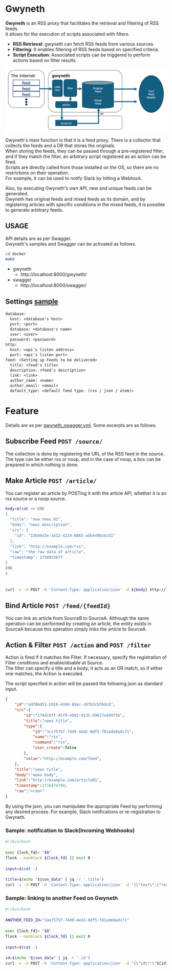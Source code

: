Gwyneth
===

**Gwyneth** is an RSS proxy that facilitates the retrieval and filtering of RSS feeds.  
It allows for the execution of scripts associated with filters.  

* **RSS Retrieval**: gwyneth can fetch RSS feeds from various sources.
* **Filtering**: It enables filtering of RSS feeds based on specified criteria.
* **Script Execution**: Associated scripts can be triggered to perform actions based on filter results.

![overview](./imgs/overview.png)  

Gwyneth's main function is that it is a feed proxy. There is a collector that collects the feeds and a DB that stores the originals.  
When storing the feeds, they can be passed through a pre-registered filter, and if they match the filter, an arbitrary script registered as an action can be fired.  
Scripts are directly called from those installed on the OS, so there are no restrictions on their operation.  
For example, it can be used to notify Slack by hitting a Webhook.  

Also, by executing Gwyneth's own API, new and unique feeds can be generated.  
Gwyneth has original feeds and mixed feeds as its domain, and by registering articles with specific conditions in the mixed feeds, it is possible to generate arbitrary feeds.  

## USAGE

API details are as per Swagger.  
Gwyneth's samples and Swagger can be activated as follows.  

```bash
cd docker
make
```

* gwyneth
	* http://localhost:8000/gwyneth/
* swagger
	* http://localhost:8000/swagger/


## Settings [sample](../docker/etc/gwyneth.yaml)
```
database:
  host: <database's host>
  port: <port>
  database: <database's name>
  user: <user>
  password: <password>
http:
  host: <api's listen address>
  port: <api's listen port>
feed: <Setting up Feeds to be delivered>
  title: <feed's title>
  description: <feed's description>
  link: <link>
  author_name: <name>
  author_email: <email>
  default_type: <default feed type. (rss / json / atom)>
```

# Feature

Details are as per [gwyneth_swagger.yml](../docker/etc/gwyneth_swagger.yml).
Some excerpts are as follows.

## Subscribe Feed `POST /source/`
The collection is done by registering the URL of the RSS feed in the source.  
The type can be either rss or noop, and in the case of noop, a box can be prepared in which nothing is done.  

## Make Article `POST /article/`
You can register an article by POSTing it with the article API, whether it is an rss source or a noop source.  

```bash
body=$(cat << END
{
  "title": "new news 01",
  "body": "news description",
  "src": {
    "id": "13b46d3e-1612-4224-8865-a5b449bcbc61"
  },
  "link": "http://example.com/rss",
  "raw": "the raw data of article",
  "timestamp": 1710933677
}
END
)


curl -s -X POST -H 'Content-Type: application/json' -d ${body} http://localhost/gwyneth/api/article
```

## Bind Article `POST /feed/{feedId}`
You can link an article from SourceB to SourceA. 
Although the same operation can be performed by creating an article, the entity exists in SourceA because this operation simply links the article to SourceA.  

## Action & Filter `POST /action` and `POST /filter`
Action is fired if it matches the Filter. If necessary, specify the registration of Filter conditions and enable/disable at Source.  
The filter can specify a title and a body; it acts as an OR match, so if either one matches, the Action is executed.  

The script specified in action will be passed the following json as standard input.  

```json
{
    "id":"ad786d51-b928-4104-89ec-c0fb3cbf6dc6",
    "src":{
        "id":"174dc6ff-45f9-4b82-9131-d9617e4d4f5b",
        "title":"news title",
        "type":{
            "id":"3cc7575f-74d8-4ed2-8df5-f81ade8adc71",
            "name":"rss",
            "command":"rss",
            "user_create":false
        },
        "value":"http://example.com/feed",
    },
    "title":"news title",
    "body":"news body",
    "link":"http://example.com/article01",
    "timestamp":1716474780,
    "raw":"<raw>"
}
```

By using the json, you can manipulate the appropriate Feed by performing any desired process. For example, Slack notifications or re-registration to Gwyneth.  

### Sample: notification to Slack(Incoming Webhooks)

```bash
#!/bin/bash

exec {lock_fd}< "$0"
flock --nonblock ${lock_fd} || exit 0

input=$(cat -)

title=$(echo "$json_data" | jq -r '.title')
curl -s -X POST -H 'Content-Type: application/json' -d "{\"text\":\"recived new article: ${title}\"}" <YOUR-WEBHOOK-URL>
```

### Sample: linking to another Feed on Gwyneth

```bash
#!/bin/bash

ANOTHER_FEED_ID="1aa7575f-74d8-4ed2-8df5-f81ade8adc71"

exec {lock_fd}< "$0"
flock --nonblock ${lock_fd} || exit 0

input=$(cat -)

id=$(echo "$json_data" | jq -r '.id')
curl -s -X POST -H 'Content-Type: application/json' -d "{\"id\":\"${id}\"}" http://localhost/gwyneth/api/feed/${ANOTHER_FEED_ID}
```
